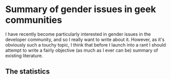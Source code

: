 Summary of gender issues in geek communities
===

I have recently become particularly interested in gender issues in the developer community, and so I really want to write about it. However, as it's obviously such a touchy topic, I think that before I launch into a rant I should attempt to write a fairly objective (as much as I ever can be) summary of existing literature.

The statistics
---
